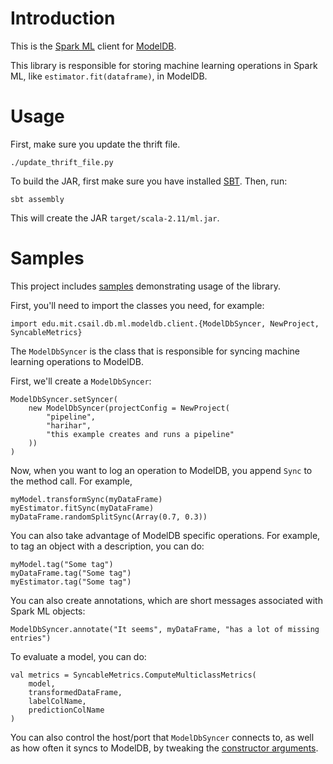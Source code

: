 # Introduction

This is the [Spark ML](http://spark.apache.org/docs/latest/ml-guide.html) client
for [ModelDB](https://github.com/mitdbg/modeldb). 

This library is responsible for storing machine learning operations in Spark ML,
like `estimator.fit(dataframe)`, in ModelDB.

# Usage

First, make sure you update the thrift file.

```
./update_thrift_file.py
```

To build the JAR, first make sure you have installed 
[SBT](http://www.scala-sbt.org/). Then, run:

```
sbt assembly
```

This will create the JAR `target/scala-2.11/ml.jar`.

# Samples

This project includes [samples](https://github.com/mitdbg/spark-modeldb-client/tree/master/src/main/scala-2.11/edu/mit/csail/db/ml/modeldb/sample) demonstrating usage of the library.

First, you'll need to import the classes you need, for example:

```
import edu.mit.csail.db.ml.modeldb.client.{ModelDbSyncer, NewProject, SyncableMetrics}
```

The `ModelDbSyncer` is the class that is responsible for syncing machine 
learning operations to ModelDB. 

First, we'll create a `ModelDbSyncer`:

```
ModelDbSyncer.setSyncer(
    new ModelDbSyncer(projectConfig = NewProject(
        "pipeline",
        "harihar",
        "this example creates and runs a pipeline"
    ))
)
```

Now, when you want to log an operation to ModelDB, you append `Sync` to the
method call. For example,

```
myModel.transformSync(myDataFrame)
myEstimator.fitSync(myDataFrame)
myDataFrame.randomSplitSync(Array(0.7, 0.3))
```

You can also take advantage of ModelDB specific operations. For example, to
tag an object with a description, you can do:

```
myModel.tag("Some tag")
myDataFrame.tag("Some tag")
myEstimator.tag("Some tag")
```

You can also create annotations, which are short messages associated with 
Spark ML objects:

```
ModelDbSyncer.annotate("It seems", myDataFrame, "has a lot of missing entries")
```

To evaluate a model, you can do:

```
val metrics = SyncableMetrics.ComputeMulticlassMetrics(
    model,
    transformedDataFrame,
    labelColName,
    predictionColName
)
```

You can also control the host/port that `ModelDbSyncer` connects to, as well
as how often it syncs to ModelDB, by tweaking the [constructor arguments](https://github.com/mitdbg/spark-modeldb-client/blob/master/src/main/scala-2.11/edu/mit/csail/db/ml/modeldb/client/ModelDbSyncer.scala#L30-L33).
